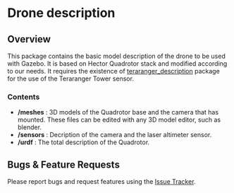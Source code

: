 # Drone description

## Overview

This package contains the basic model description of the drone to be used with Gazebo. It is based on Hector Quadrotor stack and modified according to our needs. It requires the existence of [teraranger_description](https://github.com/Terabee/teraranger_description) package for the use of the Teraranger Tower sensor.

### Contents

* **/meshes** : 3D models of the Quadrotor base and the camera that has mounted. These files can be edited with any 3D model editor, such as blender.
* **/sensors** : Decription of the camera and the laser altimeter sensor.
* **/urdf** : The total description of the Quadrotor.

## Bugs & Feature Requests

Please report bugs and request features using the [Issue Tracker](https://github.com/kosmastsk/thesis/issues).
